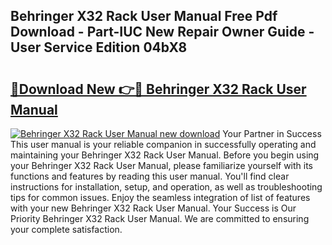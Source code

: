 ## Behringer X32 Rack User Manual Free Pdf Download - Part-IUC New Repair Owner Guide - User Service Edition 04bX8

# <h2><a href="http://bc16202.oget.top/?id=Behringer+X32+Rack+User+Manual">🔗Download New 👉🔴 Behringer X32 Rack User Manual</a></h2>

[![Behringer X32 Rack User Manual new download](https://i.imgur.com/5g1atiW.png)](http://bc16202.oget.top/?id=Behringer+X32+Rack+User+Manual)
Your Partner in Success This user manual is your reliable companion in successfully operating and maintaining your Behringer X32 Rack User Manual. Before you begin using your Behringer X32 Rack User Manual, please familiarize yourself with its functions and features by reading this user manual. You'll find clear instructions for installation, setup, and operation, as well as troubleshooting tips for common issues. Enjoy the seamless integration of list of features with your new Behringer X32 Rack User Manual. Your Success is Our Priority Behringer X32 Rack User Manual. We are committed to ensuring your complete satisfaction.

